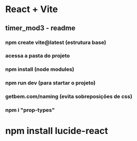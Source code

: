 # React + Vite

## timer_mod3 - readme

### npm create vite@latest (estrutura base)

### acessa a pasta do projeto

### npm install (node modules)

### npm run dev (para startar o projeto)

### getbem.com/naming (evita sobreposições de css)

### npm i "prop-types"


# npm install lucide-react


#

#

#

#

#

#
